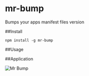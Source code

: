 # mr-bump
Bumps your apps manifest files version

##Install
```
npm install -g mr-bump
```

##Usage


##Application


![Mr Bump](http://i.imgur.com/CVGWowr.jpg)